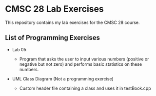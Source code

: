 # CMSC 28 Lab Exercises
This repository contains my lab exercises for the CMSC 28 course.

## List of Programming Exercises

- Lab 05
   - Program that asks the user to input various numbers (positive or negative but not zero) and performs basic statistics on these numbers.

- UML Class Diagram (Not a programming exercise)
   - Custom header file containing a class and uses it in testBook.cpp